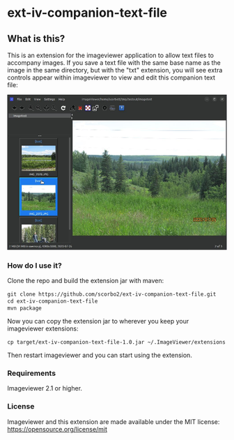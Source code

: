 # ext-iv-companion-text-file

## What is this?

This is an extension for the imageviewer application to allow text files to accompany images.
If you save a text file with the same base name as the image in the same directory, but with the "txt"
extension, you will see extra controls appear within imageviewer to view and edit this companion
text file:

![Screenshot](screenshot.jpg "Screenshot")

### How do I use it?

Clone the repo and build the extension jar with maven:

```shell
git clone https://github.com/scorbo2/ext-iv-companion-text-file.git
cd ext-iv-companion-text-file
mvn package
```

Now you can copy the extension jar to wherever you keep your imageviewer extensions:

```shell
cp target/ext-iv-companion-text-file-1.0.jar ~/.ImageViewer/extensions
```

Then restart imageviewer and you can start using the extension.

### Requirements

Imageviewer 2.1 or higher.

### License

Imageviewer and this extension are made available under the MIT license: https://opensource.org/license/mit
